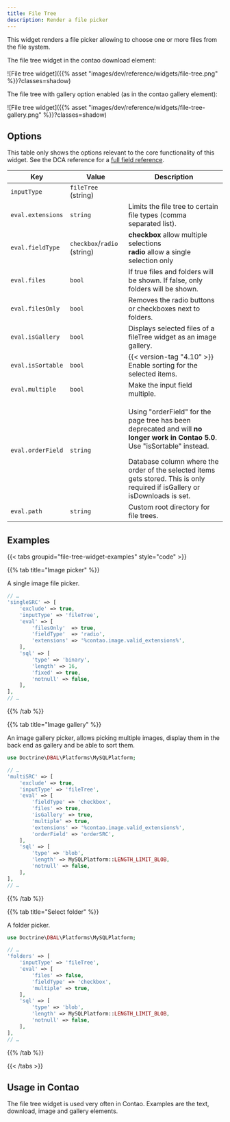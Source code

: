 ```yaml
---
title: File Tree
description: Render a file picker
---
```


This widget renders a file picker allowing to choose one or more files from the file system.


The file tree widget in the contao download element:

![File tree widget]({{% asset "images/dev/reference/widgets/file-tree.png" %}}?classes=shadow)

The file tree with gallery option enabled (as in the contao gallery element):

![File tree widget]({{% asset "images/dev/reference/widgets/file-tree-gallery.png" %}}?classes=shadow)

## Options

This table only shows the options relevant to the core functionality of this widget. See the DCA reference for a [full field reference](../../dca/fields).

| Key               | Value                       | Description                                                                                                                                                                                                                                                                                                   |
|-------------------|-----------------------------|---------------------------------------------------------------------------------------------------------------------------------------------------------------------------------------------------------------------------------------------------------------------------------------------------------------|
| `inputType`       | `fileTree` (string)         |                                                                                                                                                                                                                                                                                                               |
| `eval.extensions` | `string`                    | Limits the file tree to certain file types (comma separated list).                                                                                                                                                                                                                                            |
| `eval.fieldType`  | `checkbox`/`radio` (string) | **checkbox** allow multiple selections<br/>**radio** allow a single selection only                                                                                                                                                                                                                            |
| `eval.files`      | `bool`                      | If true files and folders will be shown. If false, only folders will be shown.                                                                                                                                                                                                                                |
| `eval.filesOnly`  | `bool`                      | Removes the radio buttons or checkboxes next to folders.                                                                                                                                                                                                                                                      |
| `eval.isGallery`  | `bool`                      | Displays selected files of a fileTree widget as an image gallery.                                                                                                                                                                                                                                             |
| `eval.isSortable` | `bool`                      | {{< version-tag "4.10" >}} Enable sorting for the selected items.                                                                                                                                                                                                                                                 |
| `eval.multiple`   | `bool`                      | Make the input field multiple.                                                                                                                                                                                                                                                                                |
| `eval.orderField` | `string`                    | <div class="notices note"><p>Using "orderField" for the page tree has been deprecated and will <strong>no longer work in Contao 5.0</strong>. Use "isSortable" instead.</p></div>Database column where the order of the selected items gets stored. This is only required if isGallery or isDownloads is set. |
| `eval.path`       | `string`                    | Custom root directory for file trees.                                                                                                                                                                                                                                                                         |

## Examples

{{< tabs groupid="file-tree-widget-examples" style="code" >}}

{{% tab title="Image picker" %}}

A single image file picker.

```php
// …
'singleSRC' => [
    'exclude' => true,
    'inputType' => 'fileTree',
    'eval' => [
        'filesOnly'  => true,
        'fieldType'  => 'radio',
        'extensions' => '%contao.image.valid_extensions%',
    ],
    'sql' => [
        'type' => 'binary',
        'length' => 16,
        'fixed' => true,
        'notnull' => false,
    ],
],
// …
```
{{% /tab %}}

{{% tab title="Image gallery" %}}

An image gallery picker, allows picking multiple images, display them in the back end as gallery and be able to sort them.


```php
use Doctrine\DBAL\Platforms\MySQLPlatform;

// …
'multiSRC' => [
    'exclude' => true,
    'inputType' => 'fileTree',
    'eval' => [
        'fieldType' => 'checkbox',
        'files' => true,
        'isGallery' => true,
        'multiple' => true,
        'extensions' => '%contao.image.valid_extensions%',
        'orderField' => 'orderSRC',
    ],
    'sql' => [
        'type' => 'blob',
        'length' => MySQLPlatform::LENGTH_LIMIT_BLOB,
        'notnull' => false,
    ],
],
// …
```

{{% /tab %}}

{{% tab title="Select folder" %}}

A folder picker.

```php
use Doctrine\DBAL\Platforms\MySQLPlatform;

// …
'folders' => [
    'inputType' => 'fileTree',
    'eval' => [
        'files' => false,
        'fieldType' => 'checkbox',
        'multiple' => true,
    ],
    'sql' => [
        'type' => 'blob',
        'length' => MySQLPlatform::LENGTH_LIMIT_BLOB,
        'notnull' => false,
    ],
],
// …
```

{{% /tab %}}

{{< /tabs >}}


## Usage in Contao

The file tree widget is used very often in Contao. Examples are the text, download, image and gallery elements.
